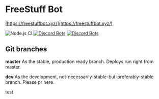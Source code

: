 
# FreeStuff Bot

[https://freestuffbot.xyz/](https://freestuffbot.xyz/)

![Node.js CI](https://github.com/TudeTeam/freestuff-bot/workflows/Node.js%20CI/badge.svg)
[![Discord Bots](https://top.gg/api/widget/status/672822334641537041.svg)](https://top.gg/bot/672822334641537041)
[![Discord Bots](https://top.gg/api/widget/servers/672822334641537041.svg?noavatar=true)](https://top.gg/bot/672822334641537041)

## Git branches

**master** As the stable, production ready branch. Deploys run right from master.

**dev** As the development, not-necessarily-stable-but-preferably-stable branch. Please pr here.

test
